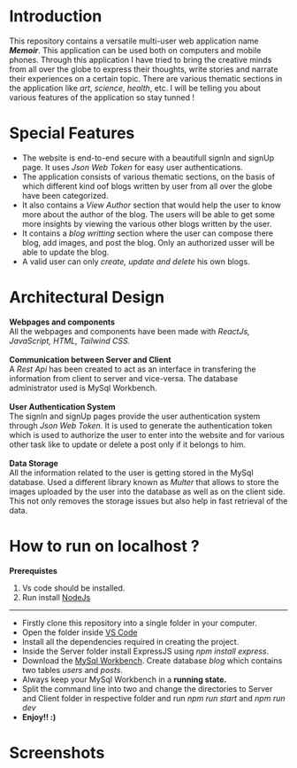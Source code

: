 # Introduction
This repository contains a versatile multi-user web application name ***Memoir***. This application can be used both on computers and mobile phones. Through this application I have tried to bring the creative minds from all over the globe to express their thoughts, write stories and narrate their experiences on a certain topic. There are various thematic sections in the application like *art*, *science*, *health*, etc. I will be telling you about various features of the application so stay tunned !

# Special Features
<ul>
  <li>The website is end-to-end secure with a beautifull signIn and signUp page. It uses <i>Json Web Token</i> for easy user authentications.</li>
  <li>The application consists of various thematic sections, on the basis of which different kind oof blogs written by user from all over the globe have been categorized.</li>
  <li>It also contains a <i>View Author</i> section that would help the user to know more about the author of the blog. The users will be able to get some more insights by viewing the various other blogs written by the user.</li>
  <li>It contains a <i>blog writting</i> section where the user can compose there blog, add images, and post the blog. Only an authorized usser will be able to update the blog.</li>
  <li>A valid user can only <i>create, update and delete</i> his own blogs.</li>
</ul>

# Architectural Design
**Webpages and components** <br>
All the webpages and components have been made with *ReactJs, JavaScript, HTML, Tailwind CSS.* <br>
<br> **Communication between Server and Client** <br>
A *Rest Api* has been created to act as an interface in transfering the information from client to server and vice-versa. The database administrator used is MySql Workbench.<br>
<br> **User Authentication System** <br>
The signIn and signUp pages provide the user authentication system through *Json Web Token*. It is used to generate the authentication token which is used to authorize the user to enter into the website and for various other task like to update or delete a post only if it belongs to him.<br>
<br> **Data Storage** <br>
All the information related to the user is getting stored in the MySql database. Used a different library known as *Multer* that allows to store the images uploaded by the user into the database as well as on the client side. This not only removes the storage issues but also help in fast retrieval of the data.<br> 

# How to run on localhost ?
**Prerequistes**
<ol>
  <li>Vs code should be installed.</li>
  <li> Run install <a href="https://nodejs.org/en/download">NodeJs</a></li>
</ol>
<hr>
<ul>
  <li>Firstly clone this repository into a single folder in your computer.</li>
  <li>Open the folder inside <a href="https://code.visualstudio.com/download">VS Code</a></li>
  <li>Install all the dependencies required in creating the project.</li>
  <li>Inside the Server folder install ExpressJS using <i>npm install express</i>.</li>
  <li>Download the <a href="https://dev.mysql.com/downloads/workbench/">MySql Workbench</a>. Create database <i>blog</i> which contains two tables <i>users</i> and <i>posts</i>.</li>
  <li>Always keep your MySql Workbench in a <b>running state.</b></li>
  <li>Split the command line into two and change the directories to Server and Client folder in respective folder and run <i>npm run start</i> and <i>npm run dev</i></li>
  <li><b>Enjoy!! :)</b></li>
</ul>

# Screenshots

